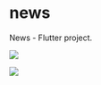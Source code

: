 # news

News - Flutter project.

![](images/142288706_846695002560396_3228098297594883340_n.jpg)

![](images/142314431_204656974692984_8663177081219498512_n.jpg)
